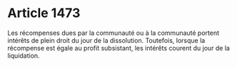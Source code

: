 # Article 1473

Les récompenses dues par la communauté ou à la communauté portent intérêts de plein droit du jour de la dissolution.   Toutefois, lorsque la récompense est égale au profit subsistant, les intérêts courent du jour de la liquidation.